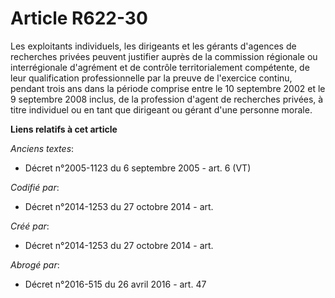 # Article R622-30

Les exploitants individuels, les dirigeants et les gérants d'agences de recherches privées peuvent justifier auprès de la
commission régionale ou interrégionale d'agrément et de contrôle territorialement compétente, de leur qualification
professionnelle par la preuve de l'exercice continu, pendant trois ans dans la période comprise entre le 10 septembre 2002 et
le 9 septembre 2008 inclus, de la profession d'agent de recherches privées, à titre individuel ou en tant que dirigeant ou
gérant d'une personne morale.

**Liens relatifs à cet article**

_Anciens textes_:

  - Décret n°2005-1123 du 6 septembre 2005 - art. 6 (VT)

_Codifié par_:

  - Décret n°2014-1253 du 27 octobre 2014 - art.

_Créé par_:

  - Décret n°2014-1253 du 27 octobre 2014 - art.

_Abrogé par_:

  - Décret n°2016-515 du 26 avril 2016 - art. 47
